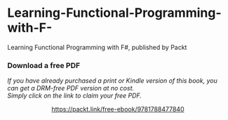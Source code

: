 


# Learning-Functional-Programming-with-F-
Learning Functional Programming with F#, published by Packt
### Download a free PDF

 <i>If you have already purchased a print or Kindle version of this book, you can get a DRM-free PDF version at no cost.<br>Simply click on the link to claim your free PDF.</i>
<p align="center"> <a href="https://packt.link/free-ebook/9781788477840">https://packt.link/free-ebook/9781788477840 </a> </p>